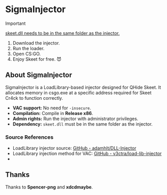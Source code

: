 # SigmaInjector

> [!IMPORTANT]
> <ins>skeet.dll needs to be in the same folder as the injector.</ins>

1. Download the injector.
2. Run the loader.
3. Open CS:GO.
4. Enjoy Skeet for free. 😈

## About SigmaInjector
SigmaInjector is a LoadLibrary-based injector designed for QHide Skeet. It allocates memory in csgo.exe at a specific address required for Skeet Cr4ck to function correctly.

- **VAC support:** No need for `-insecure`.
- **Compilation:** Compile in **Release x86**.
- **Admin rights:** Run the injector with administrator privileges.
- **Dependency:** `skeet.dll` must be in the same folder as the injector.

### Source References
- LoadLibrary injector source: [GitHub - adamhlt/DLL-Injector](https://github.com/adamhlt/DLL-Injector)
- LoadLibrary injection method for VAC: [GitHub - v3ctra/load-lib-injector](https://github.com/v3ctra/load-lib-injector)
- 
## Thanks
Thanks to **Spencer-png** and **xdcdmaybe**.
